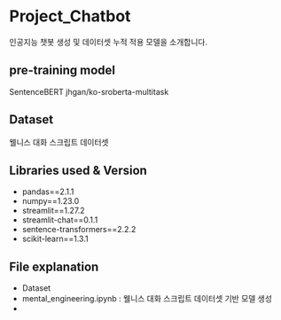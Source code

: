 # Project_Chatbot
인공지능 챗봇 생성 및 데이터셋 누적 적용 모델을 소개합니다.



## pre-training model
SentenceBERT jhgan/ko-sroberta-multitask

## Dataset
웰니스 대화 스크립트 데이터셋

## Libraries used & Version

- pandas==2.1.1
- numpy==1.23.0
- streamlit==1.27.2
- streamlit-chat==0.1.1
- sentence-transformers==2.2.2
- scikit-learn==1.3.1

## File explanation

- Dataset 
- mental_engineering.ipynb : 웰니스 대화 스크립트 데이터셋 기반 모델 생성  
- 

